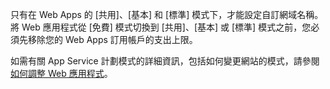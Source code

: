 只有在 Web Apps 的 [共用]、[基本] 和 [標準] 模式下，才能設定自訂網域名稱。 將 Web 應用程式從 [免費] 模式切換到 [共用]、[基本] 或 [標準] 模式之前，您必須先移除您的 Web Apps 訂用帳戶的支出上限。 

如需有關 App Service 計劃模式的詳細資訊，包括如何變更網站的模式，請參閱 [如何調整 Web 應用程式](../articles/app-service-web/web-sites-scale.md)。



<!--HONumber=Jan17_HO3-->


